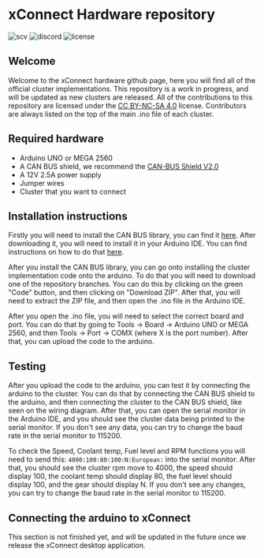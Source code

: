 # xConnect Hardware repository

![scv](https://img.shields.io/badge/Required%20xConnect%20version-V1.0-brightgreen)
![discord](https://img.shields.io/discord/1034171027548278784?color=blue&label=xConnect%20discord&logo=discord&logoColor=white)
![license](https://img.shields.io/badge/license-CC%20BY--NC--SA%204.0-orange)

## Welcome

Welcome to the xConnect hardware github page, here you will find all of the official cluster implementations. This repository is a work in progress, and will be updated as new clusters are released.
All of the contributions to this repository are licensed under the [CC BY-NC-SA 4.0](https://creativecommons.org/licenses/by-nc-sa/4.0/) license.
Contributors are always listed on the top of the main .ino file of each cluster.

## Required hardware

-   Arduino UNO or MEGA 2560
-   A CAN BUS shield, we recommend the [CAN-BUS Shield V2.0](https://wiki.seeedstudio.com/CAN-BUS_Shield_V2.0/)
-   A 12V 2.5A power supply
-   Jumper wires
-   Cluster that you want to connect

## Installation instructions

Firstly you will need to install the CAN BUS library, you can find it [here](https://github.com/coryjfowler/MCP_CAN_lib). After downloading it, you will need to install it in your Arduino IDE. You can find instructions on how to do that [here](https://www.arduino.cc/en/Guide/Libraries#toc4).

After you install the CAN BUS library, you can go onto installing the cluster implementation code onto the arduino. To do that you will need to download one of the repository branches. You can do this by clicking on the green "Code" button, and then clicking on "Download ZIP". After that, you will need to extract the ZIP file, and then open the .ino file in the Arduino IDE.

After you open the .ino file, you will need to select the correct board and port. You can do that by going to Tools -> Board -> Arduino UNO or MEGA 2560, and then Tools -> Port -> COMX (where X is the port number). After that, you can upload the code to the arduino.

## Testing

After you upload the code to the arduino, you can test it by connecting the arduino to the cluster. You can do that by connecting the CAN BUS shield to the arduino, and then connecting the cluster to the CAN BUS shield, like seen on the wiring diagram. After that, you can open the serial monitor in the Arduino IDE, and you should see the cluster data being printed to the serial monitor. If you don't see any data, you can try to change the baud rate in the serial monitor to 115200.

To check the Speed, Coolant temp, Fuel level and RPM functions you will need to send this: `4000:100:80:100:N:European:` into the serial monitor. After that, you should see the cluster rpm move to 4000, the speed should display 100, the coolant temp should display 80, the fuel level should display 100, and the gear should display N. If you don't see any changes, you can try to change the baud rate in the serial monitor to 115200.

## Connecting the arduino to xConnect

This section is not finished yet, and will be updated in the future once we release the xConnect desktop application.
